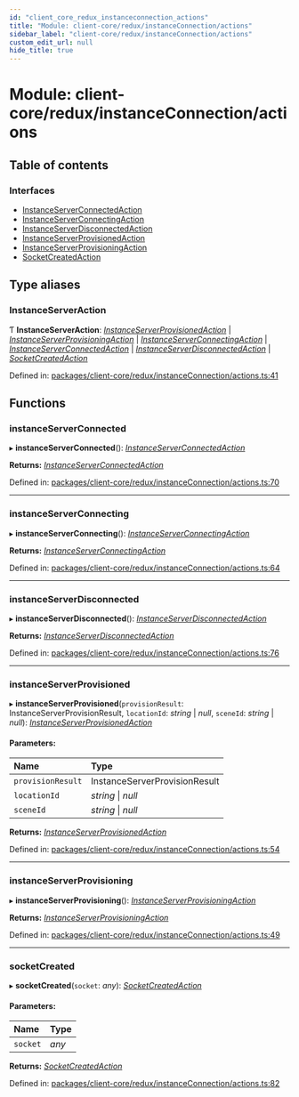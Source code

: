 ```yaml
---
id: "client_core_redux_instanceconnection_actions"
title: "Module: client-core/redux/instanceConnection/actions"
sidebar_label: "client-core/redux/instanceConnection/actions"
custom_edit_url: null
hide_title: true
---
```


# Module: client-core/redux/instanceConnection/actions

## Table of contents

### Interfaces

- [InstanceServerConnectedAction](../interfaces/client_core_redux_instanceconnection_actions.instanceserverconnectedaction.md)
- [InstanceServerConnectingAction](../interfaces/client_core_redux_instanceconnection_actions.instanceserverconnectingaction.md)
- [InstanceServerDisconnectedAction](../interfaces/client_core_redux_instanceconnection_actions.instanceserverdisconnectedaction.md)
- [InstanceServerProvisionedAction](../interfaces/client_core_redux_instanceconnection_actions.instanceserverprovisionedaction.md)
- [InstanceServerProvisioningAction](../interfaces/client_core_redux_instanceconnection_actions.instanceserverprovisioningaction.md)
- [SocketCreatedAction](../interfaces/client_core_redux_instanceconnection_actions.socketcreatedaction.md)

## Type aliases

### InstanceServerAction

Ƭ **InstanceServerAction**: [*InstanceServerProvisionedAction*](../interfaces/client_core_redux_instanceconnection_actions.instanceserverprovisionedaction.md) \| [*InstanceServerProvisioningAction*](../interfaces/client_core_redux_instanceconnection_actions.instanceserverprovisioningaction.md) \| [*InstanceServerConnectingAction*](../interfaces/client_core_redux_instanceconnection_actions.instanceserverconnectingaction.md) \| [*InstanceServerConnectedAction*](../interfaces/client_core_redux_instanceconnection_actions.instanceserverconnectedaction.md) \| [*InstanceServerDisconnectedAction*](../interfaces/client_core_redux_instanceconnection_actions.instanceserverdisconnectedaction.md) \| [*SocketCreatedAction*](../interfaces/client_core_redux_instanceconnection_actions.socketcreatedaction.md)

Defined in: [packages/client-core/redux/instanceConnection/actions.ts:41](https://github.com/xr3ngine/xr3ngine/blob/5a0f83ed8/packages/client-core/redux/instanceConnection/actions.ts#L41)

## Functions

### instanceServerConnected

▸ **instanceServerConnected**(): [*InstanceServerConnectedAction*](../interfaces/client_core_redux_instanceconnection_actions.instanceserverconnectedaction.md)

**Returns:** [*InstanceServerConnectedAction*](../interfaces/client_core_redux_instanceconnection_actions.instanceserverconnectedaction.md)

Defined in: [packages/client-core/redux/instanceConnection/actions.ts:70](https://github.com/xr3ngine/xr3ngine/blob/5a0f83ed8/packages/client-core/redux/instanceConnection/actions.ts#L70)

___

### instanceServerConnecting

▸ **instanceServerConnecting**(): [*InstanceServerConnectingAction*](../interfaces/client_core_redux_instanceconnection_actions.instanceserverconnectingaction.md)

**Returns:** [*InstanceServerConnectingAction*](../interfaces/client_core_redux_instanceconnection_actions.instanceserverconnectingaction.md)

Defined in: [packages/client-core/redux/instanceConnection/actions.ts:64](https://github.com/xr3ngine/xr3ngine/blob/5a0f83ed8/packages/client-core/redux/instanceConnection/actions.ts#L64)

___

### instanceServerDisconnected

▸ **instanceServerDisconnected**(): [*InstanceServerDisconnectedAction*](../interfaces/client_core_redux_instanceconnection_actions.instanceserverdisconnectedaction.md)

**Returns:** [*InstanceServerDisconnectedAction*](../interfaces/client_core_redux_instanceconnection_actions.instanceserverdisconnectedaction.md)

Defined in: [packages/client-core/redux/instanceConnection/actions.ts:76](https://github.com/xr3ngine/xr3ngine/blob/5a0f83ed8/packages/client-core/redux/instanceConnection/actions.ts#L76)

___

### instanceServerProvisioned

▸ **instanceServerProvisioned**(`provisionResult`: InstanceServerProvisionResult, `locationId`: *string* \| *null*, `sceneId`: *string* \| *null*): [*InstanceServerProvisionedAction*](../interfaces/client_core_redux_instanceconnection_actions.instanceserverprovisionedaction.md)

#### Parameters:

Name | Type |
:------ | :------ |
`provisionResult` | InstanceServerProvisionResult |
`locationId` | *string* \| *null* |
`sceneId` | *string* \| *null* |

**Returns:** [*InstanceServerProvisionedAction*](../interfaces/client_core_redux_instanceconnection_actions.instanceserverprovisionedaction.md)

Defined in: [packages/client-core/redux/instanceConnection/actions.ts:54](https://github.com/xr3ngine/xr3ngine/blob/5a0f83ed8/packages/client-core/redux/instanceConnection/actions.ts#L54)

___

### instanceServerProvisioning

▸ **instanceServerProvisioning**(): [*InstanceServerProvisioningAction*](../interfaces/client_core_redux_instanceconnection_actions.instanceserverprovisioningaction.md)

**Returns:** [*InstanceServerProvisioningAction*](../interfaces/client_core_redux_instanceconnection_actions.instanceserverprovisioningaction.md)

Defined in: [packages/client-core/redux/instanceConnection/actions.ts:49](https://github.com/xr3ngine/xr3ngine/blob/5a0f83ed8/packages/client-core/redux/instanceConnection/actions.ts#L49)

___

### socketCreated

▸ **socketCreated**(`socket`: *any*): [*SocketCreatedAction*](../interfaces/client_core_redux_instanceconnection_actions.socketcreatedaction.md)

#### Parameters:

Name | Type |
:------ | :------ |
`socket` | *any* |

**Returns:** [*SocketCreatedAction*](../interfaces/client_core_redux_instanceconnection_actions.socketcreatedaction.md)

Defined in: [packages/client-core/redux/instanceConnection/actions.ts:82](https://github.com/xr3ngine/xr3ngine/blob/5a0f83ed8/packages/client-core/redux/instanceConnection/actions.ts#L82)
